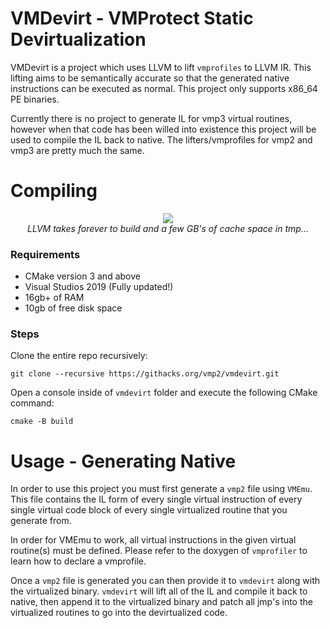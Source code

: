 # VMDevirt - VMProtect Static Devirtualization

VMDevirt is a project which uses LLVM to lift `vmprofiles` to LLVM IR. This lifting aims to be semantically accurate so that the generated native instructions can be executed as normal. This project only supports x86_64 PE binaries.


Currently there is no project to generate IL for vmp3 virtual routines, however when that code has been willed into existence this project will be used to compile the IL back to native. The lifters/vmprofiles for vmp2 and vmp3 are pretty much the same.

# Compiling

<div align="center">
    <img src="https://media1.giphy.com/media/FovFeej5SQQh94uyyK/giphy.gif"/>
    <br>
    <i>LLVM takes forever to build and a few GB's of cache space in tmp...</i>
</div>

### Requirements

* CMake version 3 and above
* Visual Studios 2019 (Fully updated!)
* 16gb+ of RAM
* 10gb of free disk space

### Steps

Clone the entire repo recursively:

`git clone --recursive https://githacks.org/vmp2/vmdevirt.git`

Open a console inside of `vmdevirt` folder and execute the following CMake command:

`cmake -B build` 

# Usage - Generating Native

In order to use this project you must first generate a `vmp2` file using `VMEmu`. This file contains the IL form of every single virtual instruction of every single virtual code block of every single virtualized routine that you generate from. 

In order for VMEmu to work, all virtual instructions in the given virtual routine(s) must be defined. Please refer to the doxygen of `vmprofiler` to learn how to declare a vmprofile.

Once a `vmp2` file is generated you can then provide it to `vmdevirt` along with the virtualized binary. `vmdevirt` will lift all of the IL and compile it back to native, then append it to the virtualized binary and patch all jmp's into the virtualized routines to go into the devirtualized code.
